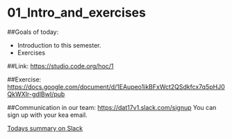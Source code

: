 # 01_Intro_and_exercises

##Goals of today: 
* Introduction to this semester.
* Exercises

##Link:
https://studio.code.org/hoc/1

##Exercise:
https://docs.google.com/document/d/1EAupeo1ikBFxWct2QSdkfcx7q5pHJ0QkWXIr-gdIBwI/pub

##Communication in our team:
https://dat17v1.slack.com/signup
You can sign up with your kea email.

[Todays summary on Slack]()



